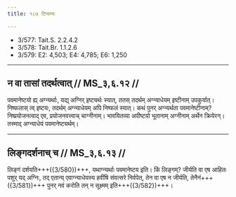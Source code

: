 ```yaml
---
title: १८७ टिप्पण्यः

---
```

- 3/577: Tait.S. 2.2.4.2
- 3/578: Tait.Br. 1.1.2.6
- 3/579: E2: 4,503; E4: 4,785; E6: 1,250

____________________________________________


## न वा तासां तदर्थत्वात् // MS_३,६.१२ //

पवमानेष्टयो ह्य् अग्न्यर्थाः, यद्य् अग्निर् इष्ट्यर्थः स्यात्, ततस् तदर्थम् अग्न्याधेयम् इष्टीनाम् उपकुर्यात्। निष्फलास् त्व् इष्टयः, तदर्थम् अग्न्याधेयम् अपि निष्फलं स्यात्। कथं पुनर् अग्न्यर्थता पवमानेष्टीनाम्? निष्प्रयोजनत्वाद् एव, प्रयोजनवत्त्वाच् चाग्नीनाम्। भावयितव्या अपीष्टयो भूतानाम् अग्नीनाम् अर्थेन क्रियेरन्। तस्माद् अग्न्याधेयं पवमानेष्ट्यर्थम्।


____________________________________________


## लिङ्गदर्शनाच् च // MS_३,६.१३ //

लिङ्गं दर्शयति+++({3/580})+++, यथाग्न्यर्थाः पवमानेष्टय इति। किं लिङ्गम्? जीर्यति वा एष आहितः पशुर् यद् अग्निः, तद् एतान्य् एवाग्न्याधेयस्य हवींषि संवत्सरे निर्वपेत्, तेन वा एष न जीर्यति, तेनैनं+++({3/581})+++ पुनर् नवं करोति तन् न सूक्ष्मम् इति+++({3/582})+++।